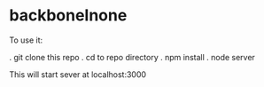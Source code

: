 backboneInone
=============

To use it:

. git clone this repo
. cd to repo directory
. npm install
. node server

This will start sever at localhost:3000
